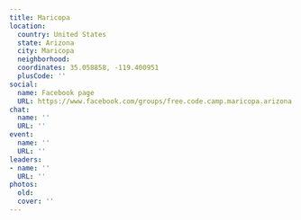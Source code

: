```yaml
---
title: Maricopa
location:
  country: United States
  state: Arizona
  city: Maricopa
  neighborhood: 
  coordinates: 35.058858, -119.400951
  plusCode: ''
social:
  name: Facebook page
  URL: https://www.facebook.com/groups/free.code.camp.maricopa.arizona
chat:
  name: ''
  URL: ''
event:
  name: ''
  URL: ''
leaders:
- name: ''
  URL: ''
photos:
  old: 
  cover: ''
---
```

